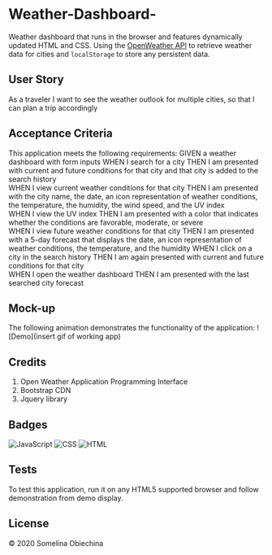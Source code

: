 # Weather-Dashboard-
Weather dashboard that runs in the browser and features dynamically updated HTML and CSS. Using the [OpenWeather API](https://openweathermap.org/api) to retrieve weather data for cities and `localStorage` to store any persistent data.

## User Story
As a traveler I want to see the weather outlook for multiple cities, so that I can plan a trip accordingly


## Acceptance Criteria
This application meets the following requirements: 
GIVEN a weather dashboard with form inputs
WHEN I search for a city
THEN I am presented with current and future conditions for that city and that city is added to the search history <br/>
WHEN I view current weather conditions for that city
THEN I am presented with the city name, the date, an icon representation of weather conditions, the temperature, the humidity, the wind speed, and the UV index <br/>
WHEN I view the UV index
THEN I am presented with a color that indicates whether the conditions are favorable, moderate, or severe <br/>
WHEN I view future weather conditions for that city
THEN I am presented with a 5-day forecast that displays the date, an icon representation of <br/> weather conditions, the temperature, and the humidity
WHEN I click on a city in the search history
THEN I am again presented with current and future conditions for that city <br/>
WHEN I open the weather dashboard
THEN I am presented with the last searched city forecast <br/>



## Mock-up 
The following animation demonstrates the functionality of the application: 
![Demo](insert gif of working app)


## Credits 
1. Open Weather Application Programming Interface
2. Bootstrap CDN 
3. Jquery library


## Badges 
![JavaScript](https://img.shields.io/badge/JavaScript-56.1%25-yellow)
![CSS](https://img.shields.io/badge/CSS-30.7%25-purple)
![HTML](https://img.shields.io/badge/HTML-29.9%25-red)


## Tests 
To test this application, run it on any HTML5 supported browser and follow demonstration from demo display. 


## License 
© 2020 Somelina Obiechina 






